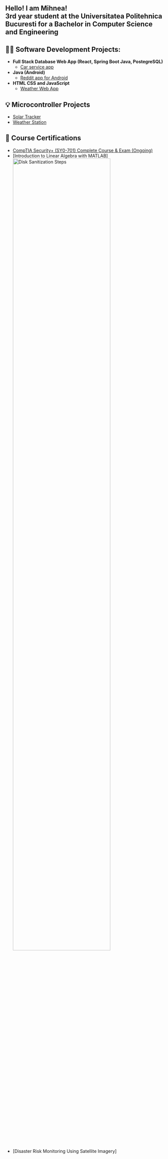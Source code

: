 <h2>Hello! I am Mihnea! <br/>3rd year student at the Universitatea Politehnica Bucuresti for a Bachelor in Computer Science and Engineering</h2>

<h2>👨‍💻 Software Development Projects:</h2>

- <b>Full Stack Database Web App (React, Spring Boot Java, PostegreSQL)</b>
  - [Car service app](https://github.com/Mihnea0309/DatabaseApp)
- <b>Java (Android)</b>
  - [Reddit app for Android](https://github.com/Mihnea0309/RedditApp)
- <b>HTML CSS and JavaScript</b>
  - [Weather Web App](https://github.com/Mihnea0309/WeatherApp)

<h2>💡 Microcontroller Projects</h2>

- [Solar Tracker](https://github.com/Mihnea0309/SolarTracker)
- [Weather Station](https://github.com/Mihnea0309/Weather-Station)

<h2>📙 Course Certifications</h2>

- [CompTIA Security+ (SY0-701) Complete Course & Exam (Ongoing)](https://www.udemy.com/course/securityplus/?couponCode=KEEPLEARNING)
- [Introduction to Linear Algebra with MATLAB]
  <img src="https://imgur.com/b8UlZak.png" height="80%" width="80%" alt="Disk Sanitization Steps"/>
- [Disaster Risk Monitoring Using Satellite Imagery]

<!--
**joshmadakor1/joshmadakor1** is a ✨ _special_ ✨ repository because its `README.md` (this file) appears on your GitHub profile.

Here are some ideas to get you started:

- 🔭 I’m currently working on ...
- 🌱 I’m currently learning ...
- 👯 I’m looking to collaborate on ...
- 🤔 I’m looking for help with ...
- 💬 Ask me about ...
- 📫 How to reach me: ...
- 😄 Pronouns: ...
- ⚡ Fun fact: ...
-->
